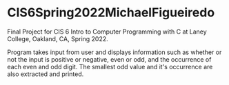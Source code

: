 # CIS6Spring2022MichaelFigueiredo

Final Project for CIS 6 Intro to Computer Programming with C at Laney College, Oakland, CA, Spring 2022.

Program takes input from user and displays information such as whether or not 
the input is positive or negative, even or odd, and the occurrence of each even and odd digit.
The smallest odd value and it's occurrence are also extracted and printed. 

